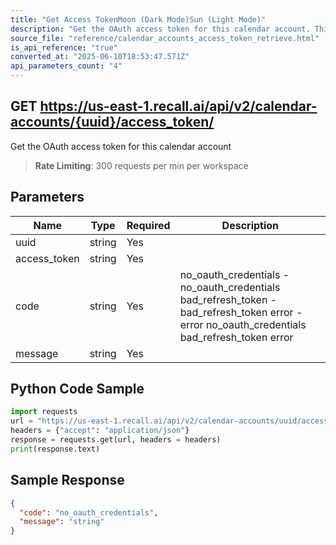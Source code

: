 ```yaml
---
title: "Get Access TokenMoon (Dark Mode)Sun (Light Mode)"
description: "Get the OAuth access token for this calendar account. This endpoint is rate limited to: 300 requests per min per workspace"
source_file: "reference/calendar_accounts_access_token_retrieve.html"
is_api_reference: "true"
converted_at: "2025-06-10T18:53:47.571Z"
api_parameters_count: "4"
---
```

## GET https://us-east-1.recall.ai/api/v2/calendar-accounts/{uuid}/access_token/

Get the OAuth access token for this calendar account

> **Rate Limiting**: 300 requests per min per workspace

## Parameters

| Name | Type | Required | Description |
| --- | --- | --- | --- |
| uuid | string | Yes |  |
| access_token | string | Yes |  |
| code | string | Yes | no_oauth_credentials - no_oauth_credentials bad_refresh_token - bad_refresh_token error - error  no_oauth_credentials bad_refresh_token error |
| message | string | Yes |  |

## Python Code Sample

```python
import requests
url = "https://us-east-1.recall.ai/api/v2/calendar-accounts/uuid/access_token/"
headers = {"accept": "application/json"}
response = requests.get(url, headers = headers)
print(response.text)
```

## Sample Response

```json
{
  "code": "no_oauth_credentials",
  "message": "string"
}
```

